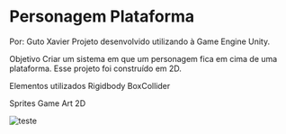 # Personagem Plataforma

Por: Guto Xavier
Projeto desenvolvido utilizando à Game Engine Unity.

Objetivo
Criar um sistema em que um personagem fica em cima de uma plataforma. Esse projeto foi construído em 2D.

Elementos utilizados
Rigidbody
BoxCollider

Sprites
Game Art 2D

![teste](https://www.gameart2d.com/uploads/3/0/9/1/30917885/1413209609.png)

